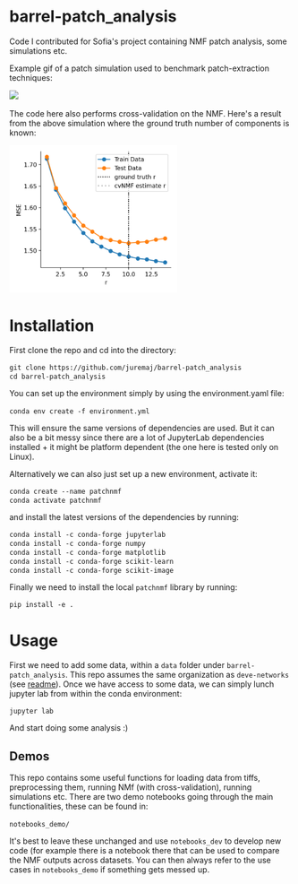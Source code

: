 # barrel-patch_analysis
Code I contributed for Sofia's project containing NMF patch analysis, some simulations etc.

Example gif of a patch simulation used to benchmark patch-extraction techniques:

![](https://github.com/juremaj/barrel-patch_analysis/blob/main/docs/media/sim_anim.gif)

The code here also performs cross-validation on the NMF. Here's a result from the above simulation where the ground truth number of components is known:


<img src="https://github.com/juremaj/barrel-patch_analysis/blob/main/docs/media/cv_nmf.png" alt="drawing" width="300"/>


# Installation

First clone the repo and cd into the directory:

```
git clone https://github.com/juremaj/barrel-patch_analysis
cd barrel-patch_analysis
```

You can set up the environment simply by using the environment.yaml file:

`conda env create -f environment.yml`

This will ensure the same versions of dependencies are used. But it can also be a bit messy since there are a lot of JupyterLab dependencies installed + it might be platform dependent (the one here is tested only on Linux).

Alternatively we can also just set up a new environment, activate it:

```
conda create --name patchnmf
conda activate patchnmf
```

and install the latest versions of the dependencies by running:

```
conda install -c conda-forge jupyterlab
conda install -c conda-forge numpy
conda install -c conda-forge matplotlib
conda install -c conda-forge scikit-learn
conda install -c conda-forge scikit-image
```

Finally we need to install the local `patchnmf` library by running:

```
pip install -e .
```


# Usage

First we need to add some data, within a `data` folder under `barrel-patch_analysis`. This repo assumes the same organization as `deve-networks` (see [readme](https://github.com/juremaj/deve-networks#organising-data)). Once we have access to some data, we can simply lunch jupyter lab from within the conda environment:

```
jupyter lab
```

And start doing some analysis :)

## Demos

This repo contains some useful functions for loading data from tiffs, preprocessing them, running NMf (with cross-validation), running simulations etc. There are two demo notebooks going through the main functionalities, these can be found in:

`notebooks_demo/`

It's best to leave these unchanged and use `notebooks_dev` to develop new code (for example there is a notebook there that can be used to compare the NMF outputs across datasets. You can then always refer to the use cases in `notebooks_demo` if something gets messed up.
